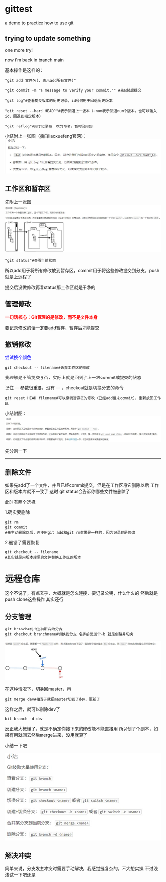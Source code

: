 # gittest
a demo to practice how to use git

## trying to update something

one more try!

now i'm back in branch main

基本操作是这样的：

    "git add 文件名(. 表示add所有文件)"
    
    "git commit -m "a message to verify your commit."" #先add后提交
    
    "git log"#查看提交版本的历史记录，id号可用于回退历史版本
    
    "git reset --hard HEAD^"#表示回退上一版本（~num表示回退num个版本，也可以输入id，回退到指定版本）
    
    "git reflog"#用于记录每一次的命令，暂时没用到

小结附上一张图（摘自liaoxuefeng官网）：
![](1.jpg)


## 工作区和暂存区
先附上一张图
![](2.jpg)


    "git status"#查看当前状态

所以add用于将所有修改放到暂存区，commit用于将这些修改提交到分支，push就是上远程了

提交后没做修改再看status那工作区就是干净的

## 管理修改

<font color=#FF0000>**一句话核心：Git管理的是修改，而不是文件本身**</font>

要记录修改的话一定要add暂存，暂存后才能提交


## 撤销修改

<font color=blue>尝试换个颜色</font>

    git checkout -- filename#丢弃工作区的修改
    
我理解是不管提交与否，实际上就是回到了上一次commit或提交的状态

记住 -- 参数很重要，没有 -- ，checkout就是切换分支的命令

    git reset HEAD filename#可以撤销暂存区的修改（已经add但未commit），重新放回工作区
    
小结附图：
![](3.jpg)

先分割一下

---

## 删除文件

如果先add了一个文件，并且已经commit提交，但是在工作区将它删除以后
工作区和版本库就不一致了
这时 git status会告诉你哪些文件被删除了

此时有两个选择

1.确实要删除

    git rm
    git commit
    #先主动删除以后，再使用git add和git rm效果是一样的，因为记录的是修改
    
2.删错了需要恢复

    git checkout -- filename
    #其实就是用版本库里的文件替换工作区的版本
    
# 远程仓库
这个不说了，有点玄乎，大概就是怎么连接，要记录公钥，什么什么的
然后就是 push clone这些操作
其实还行

## 分支管理

    git branch#列出当前所有的分支
    git checkout branchname#切换到分支 名字前面加个-b 就是创建并切换
    
![](4.jpg)

在这种情况下，切换回master，再

    git merge dev#相当于就把master切到了dev，更新了
    
这样之后，就可以删除dev了

    bit branch -d dev
    
反正我大概懂了，就是不确定你接下来的修改能不能直接用
所以创了个副本，如果有用就回去然后merge进来，没用就算了

小结一下吧

![](5.jpg)
    
## 解决冲突

简单来说，分支发生冲突时需要手动解决，我感觉挺复杂的，不大想实操
不过浅浅试一下吧还是